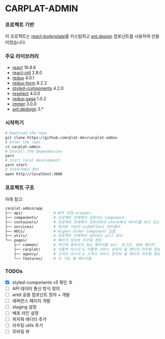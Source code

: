 # CARPLAT-ADMIN

### 프로젝트 기반

이 프로젝트는 [react-boilerplate](https://github.com/react-boilerplate/react-boilerplate/)를 커스텀하고 [ant.design](https://ant.design/docs/react/introduce) 컴포넌트를 사용하여 만들어졌습니다.

### 주요 라이브러리

* [react](https://reactjs.org/) 16.8.6
* [react-intl](https://github.com/formatjs/react-intl) 2.8.0
* [redux](https://redux.js.org/api/api-reference) 4.0.1
* [redux-form](https://redux-form.com/8.2.2/docs/gettingstarted.md/) 8.2.2
* [styled-components](https://styled-components.com/docs) 4.2.0
* [reselect](https://github.com/reduxjs/reselect) 4.0.0
* [redux-saga](https://redux-saga.js.org/) 1.0.2
* [immer](https://immerjs.github.io/immer/docs/introduction) 3.0.0
* [ant.dedsign](https://ant.design/docs/react/introduce) 3.*

### 시작하기

```sh
# Download the repo
git clone https://github.com/plat-dev/carplat-admin
# Enter the repo
cd carplat-admin
# Install the dependencies
yarn
# Start local development
yarn start
# 브라우저에서 확인
open http://localhost:3000
```

### 프로젝트 구조

아래 참고:

```sh
carplat-admin/app
├── api/              # API 요청 wrapper.
├── components/       # 프로젝트 전체에서 공유되는 Component.
├── containers/       # 프로젝트 전체에서 공유되면서 store에서 데이터를 보고 있는 Component.
├── services/         # 재사용 가능한 sideEffect 컨트롤러.
├── HOCs/             # Higher-Order Component 집합.
├── utils/            # 프로젝트 전체에서 공유되는 util 함수.
└── pages/            # 페이지 정보와 라우팅 정보.
    ├── common/       # 어디에 종속되지 않는 페이지들 ex). 로그인, 404 페이지
    ├── carplat/      # 카플랫 마스터 & 카플랫 서비스 관리자 용 페이지 라우팅 정보
    ├── agency/       # 고객사 마스터 & 고객사 서비스 관리자 용 페이지 라우팅 정보
    └── features/     # 각 기능 별 페이지들
```

### TODOs
- [X] styled-components v5 확인 후 
- [ ] API 데이터 통신 방식 정의
- [ ] antd 공용 컴포넌트 정의 + 개발
- [ ] 레퍼런스 페이지 개발
- [ ] staging 설정
- [ ] 배포 라인 설정
- [ ] 위지웍 에디터 추가
- [ ] 라우팅 utils 추가
- [ ] 모바일 뷰 
